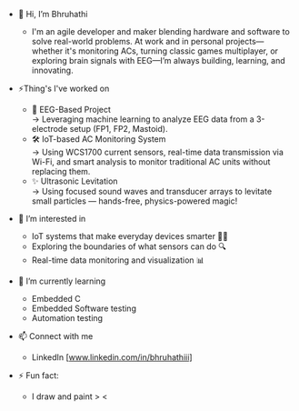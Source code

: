 - 👋 Hi, I’m Bhruhathi
  - I'm an agile developer and  maker blending hardware and software to solve real-world problems. At work and in personal projects—whether it's monitoring ACs, turning classic games multiplayer, or exploring brain signals with EEG—I’m always building, learning, and innovating.

- ⚡️Thing's I've worked on
  - 🧠 EEG-Based Project  
    → Leveraging machine learning to analyze EEG data from a 3-electrode setup (FP1, FP2, Mastoid).
  - 🛠️ IoT-based AC Monitoring System  
    → Using WCS1700 current sensors, real-time data transmission via Wi-Fi, and smart analysis to monitor traditional AC units without replacing them.
  - ✨ Ultrasonic Levitation  
    → Using focused sound waves and transducer arrays to levitate small particles — hands-free, physics-powered magic!

- 👀 I’m interested in
  - IoT systems that make everyday devices smarter 🔌📶
  - Exploring the boundaries of what sensors can do 🔍
  - Real-time data monitoring and visualization 📊 

- 🌱 I’m currently learning
  - Embedded C
  - Embedded Software testing
  - Automation testing

- 📫 Connect with  me
  - LinkedIn [www.linkedin.com/in/bhruhathiii]

- ⚡ Fun fact:
  - I draw and paint > <
